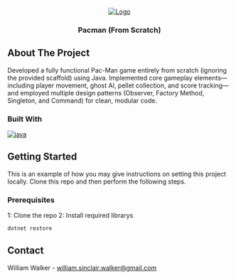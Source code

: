 <br />
<div align="center">
  <a href="">
    <img src="" alt="Logo">
  </a>
  <h3 align="center">Pacman (From Scratch)</h3>
</div>

## About The Project
Developed a fully functional Pac-Man game entirely from scratch (ignoring the provided scaffold) using Java. Implemented core gameplay elements—including player movement, ghost AI, pellet collection, and score tracking—and employed multiple design patterns (Observer, Factory Method, Singleton, and Command) for clean, modular code. 

### Built With

<a href="">
  <img src="https://img.shields.io/badge/java-%23ED8B00.svg?style=for-the-badge&logo=openjdk&logoColor=white" alt="java">
</a>

## Getting Started
This is an example of how you may give instructions on setting this project locally. Clone this repo and then perform the following steps. 

### Prerequisites
1: Clone the repo
2: Install required librarys
  ```sh
  dotnet restore
  ```

## Contact
William Walker - william.sinclair.walker@gmail.com
